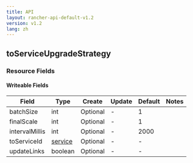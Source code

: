 ```yaml
---
title: API
layout: rancher-api-default-v1.2
version: v1.2
lang: zh
---
```


## toServiceUpgradeStrategy



### Resource Fields

#### Writeable Fields

Field | Type | Create | Update | Default | Notes
---|---|---|---|---|---
batchSize | int | Optional | - | 1 | 
finalScale | int | Optional | - | 1 | 
intervalMillis | int | Optional | - | 2000 | 
toServiceId | [service]({{site.baseurl}}/rancher/{{page.version}}/{{page.lang}}/api/api-resources/service/) | Optional | - | - | 
updateLinks | boolean | Optional | - | - | 



<br>
